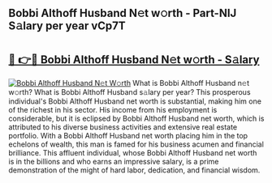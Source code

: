 ## Bobbi Althoff Husband N𝚎t w𝚘rth - Part-NIJ S𝚊lary per year vCp7T

# <h2><a href="http://gc0hoxi.nevu.top/?p=Bobbi+Althoff+Husband">🔗 👉🔴 Bobbi Althoff Husband N𝚎t w𝚘rth - S𝚊lary</a></h2>

[![Bobbi Althoff Husband N𝚎t W𝚘rth](https://i.imgur.com/Oavwk0R.jpeg)](http://gc0hoxi.nevu.top/?p=Bobbi+Althoff+Husband)
What is Bobbi Althoff Husband n𝚎t w𝚘rth? What is Bobbi Althoff Husband s𝚊lary per year?
This prosperous individual's Bobbi Althoff Husband net worth is substantial, making him one of the richest in his sector. His income from his employment is considerable, but it is eclipsed by Bobbi Althoff Husband net worth, which is attributed to his diverse business activities and extensive real estate portfolio. With a Bobbi Althoff Husband net worth placing him in the top echelons of wealth, this man is famed for his business acumen and financial brilliance. This affluent individual, whose Bobbi Althoff Husband net worth is in the billions and who earns an impressive salary, is a prime demonstration of the might of hard labor, dedication, and financial wisdom.
